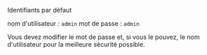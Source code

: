 Identifiants par défaut

nom d'utilisateur : `admin`
mot de passe : `admin`

Vous devez modifier le mot de passe et, si vous le pouvez, le nom d'utilisateur pour la meilleure sécurité possible.